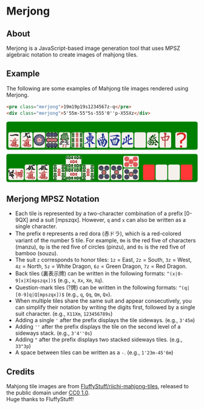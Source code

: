 # Merjong

## About

Merjong is a JavaScript-based image generation tool that uses MPSZ algebraic notation to create images of mahjong tiles.

## Example

The following are some examples of Mahjong tile images rendered using Merjong.  

```html
<pre class="merjong">19m19p19s1234567z-q</pre>
<div class="merjong">5'55m-55"5s-555'0''p-X55Xz</div>
```

![alt text](img/merjong-sample.png)

## Merjong MPSZ Notation

- Each tile is represented by a two-character combination of a prefix [0-9QX] and a suit [mpszqx]. However, `q` and `x` can also be written as a single character.
- The prefix `0` represents a red dora (赤ドラ), which is a red-colored variant of the number 5 tile. For example, `0m` is the red five of characters (manzu), `0p` is the red five of circles (pinzu), and `0s` is the red five of bamboo (souzu).
- The suit `z` corresponds to honor tiles: `1z` = East, `2z` = South, `3z` = West, `4z` = North, `5z` = White Dragon, `6z` = Green Dragon, `7z` = Red Dragon.
- Back tiles (裏表示牌) can be written in the following formats: `^(x|0-9]x|X[mpszqx])$` (e.g., `x`, `Xx`, `Xm`,  `Xq`).
- Question-mark tiles (?牌) can be written in the following formats: `^(q|[0-9]q|Q[mpszqx])$` (e.g., `q`, `Qq`, `Qm`, `Qx`).
- When multiple tiles share the same suit and appear consecutively, you can simplify their notation by writing the digits first, followed by a single suit character.  (e.g., `X11Xm`, `123456789s`)
- Adding a single `'` after the prefix displays the tile sideways. (e.g., `3'45m`)  
- Adding `''` after the prefix displays the tile on the second level of a sideways stack. (e.g., `3'4''0s`)  
- Adding `"` after the prefix displays two stacked sideways tiles. (e.g., `33"3p`)
- A space between tiles can be written as a `-`. (e.g., `1'23m-45'6m`)

## Credits

Mahjong tile images are from [FluffyStuff/riichi-mahjong-tiles](https://github.com/FluffyStuff/riichi-mahjong-tiles), released to the public domain under [CC0 1.0](https://creativecommons.org/publicdomain/zero/1.0/).  
Huge thanks to FluffyStuff!
